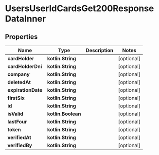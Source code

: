 
# UsersUserIdCardsGet200ResponseDataInner

## Properties
Name | Type | Description | Notes
------------ | ------------- | ------------- | -------------
**cardHolder** | **kotlin.String** |  |  [optional]
**cardHolderDni** | **kotlin.String** |  |  [optional]
**company** | **kotlin.String** |  |  [optional]
**deletedAt** | **kotlin.String** |  |  [optional]
**expirationDate** | **kotlin.String** |  |  [optional]
**firstSix** | **kotlin.String** |  |  [optional]
**id** | **kotlin.String** |  |  [optional]
**isValid** | **kotlin.Boolean** |  |  [optional]
**lastFour** | **kotlin.String** |  |  [optional]
**token** | **kotlin.String** |  |  [optional]
**verifiedAt** | **kotlin.String** |  |  [optional]
**verifiedBy** | **kotlin.String** |  |  [optional]



